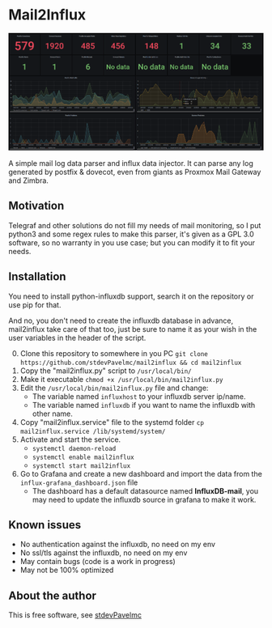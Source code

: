 # Mail2Influx

![](./example.png)

A simple mail log data parser and influx data injector. It can parse any log generated by postfix & dovecot, even from giants as Proxmox Mail Gateway and Zimbra.

## Motivation

Telegraf and other solutions do not fill my needs of mail monitoring, so I put python3 and some regex rules to make this parser, it's given as a GPL 3.0 software, so no warranty in you use case; but you can modify it to fit your needs.

## Installation

You need to install python-influxdb support, search it on the repository or use pip for that.

And no, you don't need to create the influxdb database in advance, mail2influx take care of that too, just be sure to name it as your wish in the user variables in the header of the script. 

0. Clone this repository to somewhere in you PC `git clone https://github.com/stdevPavelmc/mail2influx && cd mail2influx` 
1. Copy the "mail2influx.py" script to `/usr/local/bin/`
2. Make it executable `chmod +x /usr/local/bin/mail2influx.py`
3. Edit the `/usr/local/bin/mail2influx.py` file and change:
    - The variable named `influxhost` to your influxdb server ip/name.
    - The variable named `influxdb` if you want to name the influxdb with other name.
4. Copy "mail2influx.service" file to the systemd folder `cp mail2influx.service /lib/systemd/system/`
5. Activate and start the service.
    - `systemctl daemon-reload`
    - `systemctl enable mail2influx`
    - `systemctl start mail2influx`
6. Go to Grafana and create a new dashboard and import the data from the `influx-grafana_dashboard.json` file
    - The dashboard has a default datasource named **InfluxDB-mail**, you may need to update the influxdb source in grafana to make it work.

## Known issues

- No authentication against the influxdb, no need on my env
- No ssl/tls against the influxdb, no need on my env
- May contain bugs (code is a work in progress)
- May not be 100% optimized

## About the author

This is free software, see [stdevPavelmc](https://github.com/stdevPavelmc/stdevPavelmc)
